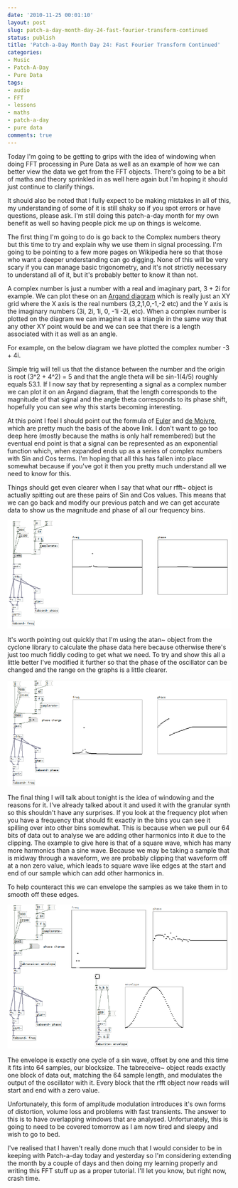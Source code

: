 ```yaml
---
date: '2010-11-25 00:01:10'
layout: post
slug: patch-a-day-month-day-24-fast-fourier-transform-continued
status: publish
title: 'Patch-a-Day Month Day 24: Fast Fourier Transform Continued'
categories:
- Music
- Patch-A-Day
- Pure Data
tags:
- audio
- FFT
- lessons
- maths
- patch-a-day
- pure data
comments: true
---
```


Today I'm going to be getting to grips with the idea of windowing when doing FFT processing in Pure Data as well as an example of how we can better view the data we get from the FFT objects. There's going to be a bit of maths and theory sprinkled in as well here again but I'm hoping it should just continue to clarify things.

It should also be noted that I fully expect to be making mistakes in all of this, my understanding of some of it is still shaky so if you spot errors or have questions, please ask. I'm still doing this patch-a-day month for my own benefit as well so having people pick me up on things is welcome.



The first thing I'm going to do is go back to the Complex numbers theory but this time to try and explain why we use them in signal processing. I'm going to be pointing to a few more pages on Wikipedia here so that those who want a deeper understanding can go digging. None of this will be very scary if you can manage basic trigonometry, and it's not strictly necessary to understand all of it, but it's probably better to know it than not.

A complex number is just a number with a real and imaginary part, 3 + 2i for example. We can plot these on an [Argand diagram](http://en.wikipedia.org/wiki/Complex_plane) which is really just an XY grid where the X axis is the real numbers (3,2,1,0,-1,-2 etc) and the Y axis is the imaginary numbers (3i, 2i, 1i, 0, -1i -2i, etc). When a complex number is plotted on the diagram we can imagine it as a triangle in the same way that any other XY point would be and we can see that there is a length associated with it as well as an angle.

For example, on the below diagram we have plotted the complex number -3 + 4i.

Simple trig will tell us that the distance between the number and the origin is root (3^2 + 4^2) = 5 and that the angle theta will be sin-1(4/5) roughly equals 53.1. If I now say that by representing a signal as a complex number we can plot it on an Argand diagram, that the length corresponds to the magnitude of that signal and the angle theta corresponds to its phase shift, hopefully you can see why this starts becoming interesting.

At this point I feel I should point out the formula of [Euler](http://en.wikipedia.org/wiki/Euler's_formula) and [de Moivre](http://en.wikipedia.org/wiki/De_Moivre's_formula), which are pretty much the basis of the above link. I don't want to go too deep here (mostly because the maths is only half remembered) but the eventual end point is that a signal can be represented as an exponential function which, when expanded ends up as a series of complex numbers with Sin and Cos terms. I'm hoping that all this has fallen into place somewhat because if you've got it then you pretty much understand all we need to know for this.

Things should get even clearer when I say that what our rfft~ object is actually spitting out are these pairs of Sin and Cos values. This means that we can go back and modify our previous patch and we can get accurate data to show us the magnitude and phase of all our frequency bins.

![FFT Patch correctly displaying Magnitude and Phase data](/a/2010-11-25-patch-a-day-month-day-24-fast-fourier-transform-continued/24-FFTContinued-1.png)

It's worth pointing out quickly that I'm using the atan~ object from the cyclone library to calculate the phase data here because otherwise there's just too much fiddly coding to get what we need. To try and show this all a little better I've modified it further so that the phase of the oscillator can be changed and the range on the graphs is a little clearer.

![Further modified FFT patch to show phase data more clearly](/a/2010-11-25-patch-a-day-month-day-24-fast-fourier-transform-continued/24-FFTContinued-2.png)

The final thing I will talk about tonight is the idea of windowing and the reasons for it. I've already talked about it and used it with the granular synth so this shouldn't have any surprises. If you look at the frequency plot when you have a frequency that should fit exactly in the bins you can see it spilling over into other bins somewhat. This is because when we pull our 64 bits of data out to analyse we are adding other harmonics into it due to the clipping. The example to give here is that of a square wave, which has many more harmonics than a sine wave. Because we may be taking a sample that is midway through a waveform, we are probably clipping that waveform off at a non zero value, which leads to square wave like edges at the start and end of our sample which can add other harmonics in.

To help counteract this we can envelope the samples as we take them in to smooth off these edges.

![FFT Analysis patch with Hanning Window](/a/2010-11-25-patch-a-day-month-day-24-fast-fourier-transform-continued/24-FFTWithHannWindow.png)

The envelope is exactly one cycle of a sin wave, offset by one and this time it fits into 64 samples, our blocksize. The tabreceive~ object reads exactly one block of data out, matching the 64 sample length, and modulates the output of the oscillator with it. Every block that the rfft object now reads will start and end with a zero value.

Unfortunately, this form of amplitude modulation introduces it's own forms of distortion, volume loss and problems with fast transients. The answer to this is to have overlapping windows that are analysed. Unfortunately, this is going to need to be covered tomorrow as I am now tired and sleepy and wish to go to bed.

I've realised that I haven't really done much that I would consider to be in keeping with Patch-a-day today and yesterday so I'm considering extending the month by a couple of days and then doing my learning properly and writing this FFT stuff up as a proper tutorial. I'll let you know, but right now, crash time.
